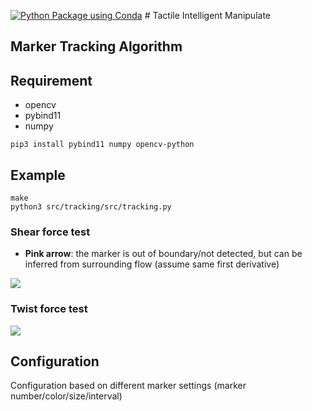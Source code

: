  [![Python Package using Conda](https://github.com/salemon/tactile_intelligent_manipulate/actions/workflows/python-package-conda.yml/badge.svg)](https://github.com/salemon/tactile_intelligent_manipulate/actions/workflows/python-package-conda.yml) # Tactile Intelligent Manipulate


## Marker Tracking Algorithm

## Requirement

* opencv
* pybind11
* numpy

```
pip3 install pybind11 numpy opencv-python
```

## Example

```
make
python3 src/tracking/src/tracking.py
```

### Shear force test
* **Pink arrow**: the marker is out of boundary/not detected, but can be inferred from surrounding flow (assume same first derivative)

![](src/tracking/results/shear_flow.gif)

### Twist force test
![](src/tracking/results/twist_flow.gif)


## Configuration

Configuration based on different marker settings (marker number/color/size/interval)